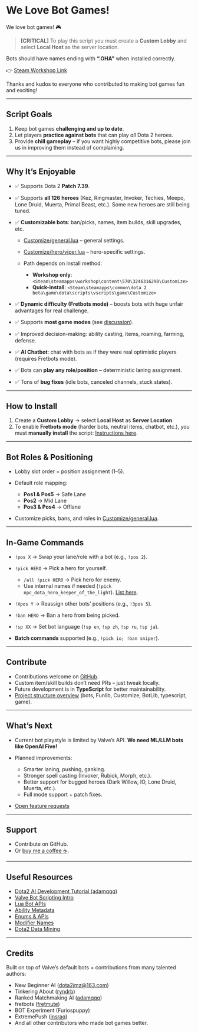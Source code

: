 # We Love Bot Games!

We love bot games! 🎮

> **\[CRITICAL]** To play this script you must create a **Custom Lobby** and select **Local Host** as the server location.

Bots should have names ending with **“.OHA”** when installed correctly.

👉 [Steam Workshop Link](https://steamcommunity.com/sharedfiles/filedetails/?id=3246316298)

Thanks and kudos to everyone who contributed to making bot games fun and exciting!

---

## Script Goals

1. Keep bot games **challenging and up to date**.
2. Let players **practice against bots** that can play *all* Dota 2 heroes.
3. Provide **chill gameplay** – if you want highly competitive bots, please join us in improving them instead of complaining.

---

## Why It’s Enjoyable

* ✅ Supports Dota 2 **Patch 7.39**.
* ✅ Supports **all 126 heroes** (Kez, Ringmaster, Invoker, Techies, Meepo, Lone Druid, Muerta, Primal Beast, etc.). Some new heroes are still being tuned.
* ✅ **Customizable bots**: ban/picks, names, item builds, skill upgrades, etc.

  * [Customize/general.lua](bots/Customize/general.lua) – general settings.
  * [Customize/hero/viper.lua](bots/Customize/hero/viper.lua) – hero-specific settings.
  * Path depends on install method:

    * **Workshop only**: `<Steam\steamapps\workshop\content\570\3246316298\Customize>`
    * **Quick-install**: `<Steam\steamapps\common\dota 2 beta\game\dota\scripts\vscripts\game\Customize>`
* ✅ **Dynamic difficulty (Fretbots mode)** – boosts bots with huge unfair advantages for real challenge.
* ✅ Supports **most game modes** (see [discussion](https://github.com/forest0xia/dota2bot-OpenHyperAI/discussions/72)).
* ✅ Improved decision-making: ability casting, items, roaming, farming, defense.
* ✅ **AI Chatbot**: chat with bots as if they were real optimistic players (requires Fretbots mode).
* ✅ Bots can **play any role/position** – deterministic laning assignment.
* ✅ Tons of **bug fixes** (idle bots, canceled channels, stuck states).

---

## How to Install

1. Create a **Custom Lobby** → select **Local Host** as **Server Location**.
2. To enable **Fretbots mode** (harder bots, neutral items, chatbot, etc.), you must **manually install** the script: [Instructions here](https://github.com/forest0xia/dota2bot-OpenHyperAI/discussions/68).

---

## Bot Roles & Positioning

* Lobby slot order = position assignment (1–5).
* Default role mapping:

  * **Pos1 & Pos5** → Safe Lane
  * **Pos2** → Mid Lane
  * **Pos3 & Pos4** → Offlane
* Customize picks, bans, and roles in [Customize/general.lua](bots/Customize/general.lua).

---

## In-Game Commands

* `!pos X` → Swap your lane/role with a bot (e.g., `!pos 2`).
* `!pick HERO` → Pick a hero for yourself.

  * `/all !pick HERO` → Pick hero for enemy.
  * Use internal names if needed (`!pick npc_dota_hero_keeper_of_the_light`). [List here](https://github.com/forest0xia/dota2bot-OpenHyperAI/discussions/71).
* `!Xpos Y` → Reassign other bots’ positions (e.g., `!3pos 5`).
* `!ban HERO` → Ban a hero from being picked.
* `!sp XX` → Set bot language (`!sp en`, `!sp zh`, `!sp ru`, `!sp ja`).
* **Batch commands** supported (e.g., `!pick io; !ban sniper`).

---

## Contribute

* Contributions welcome on [GitHub](https://github.com/forest0xia/dota2bot-OpenHyperAI).
* Custom item/skill builds don’t need PRs – just tweak locally.
* Future development is in **TypeScript** for better maintainability.
* [Project structure overview](#) (bots, Funlib, Customize, BotLib, typescript, game).

---

## What’s Next

* Current bot playstyle is limited by Valve’s API. **We need ML/LLM bots like OpenAI Five!**
* Planned improvements:

  * Smarter laning, pushing, ganking.
  * Stronger spell casting (Invoker, Rubick, Morph, etc.).
  * Better support for bugged heroes (Dark Willow, IO, Lone Druid, Muerta, etc.).
  * Full mode support + patch fixes.
* [Open feature requests](https://github.com/forest0xia/dota2bot-OpenHyperAI/issues?q=is%3Aissue+is%3Aopen+%5BFeature+request%5D)

---

## Support

* Contribute on GitHub.
* Or [buy me a coffee ☕](https://github.com/forest0xia/dota2bot-OpenHyperAI/discussions/74).

---

## Useful Resources

* [Dota2 AI Development Tutorial (adamqqq)](https://www.adamqqq.com/ai/dota2-ai-devlopment-tutorial.html)
* [Valve Bot Scripting Intro](https://developer.valvesoftware.com/wiki/Dota_Bot_Scripting)
* [Lua Bot APIs](https://docs.moddota.com/lua_bots/)
* [Ability Metadata](https://raw.githubusercontent.com/dotabuff/d2vpk/master/dota_pak01/scripts/npc/npc_abilities.txt)
* [Enums & APIs](https://moddota.com/api/#!/vscripts/dotaunitorder_t)
* [Modifier Names](https://developer.valvesoftware.com/wiki/Dota_2_Workshop_Tools/Scripting/Built-In_Modifier_Names)
* [Dota2 Data Mining](https://github.com/muk-as/DOTA2_WEB/blob/master/dota2_web/Items_cn.json)

---

## Credits

Built on top of Valve’s default bots + contributions from many talented authors:

* New Beginner AI ([dota2jmz@163.com](mailto:dota2jmz@163.com))
* Tinkering About ([ryndrb](https://github.com/ryndrb/dota2bot))
* Ranked Matchmaking AI ([adamqqq](https://github.com/adamqqqplay/dota2ai))
* fretbots ([fretmute](https://github.com/fretmute/fretbots))
* BOT Experiment (Furiospuppy)
* ExtremePush ([insraq](https://github.com/insraq/dota2bots))
* And all other contributors who made bot games better.
